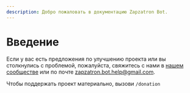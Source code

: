 ```yaml
---
description: Добро пожаловать в документацию Zapzatron Bot.
---
```


# Введение

Если у вас есть предложения по улучшению проекта или вы столкнулись с проблемой, пожалуйста, свяжитесь с нами в [нашем сообществе](https://t.me/Zapzatron\_Bot\_Club) или по почте [zapzatron.bot.help@gmail.com](mailto:zapzatron.bot.help@gmail.com).

Чтобы поддержать проект материально,  вызови `/donation`
